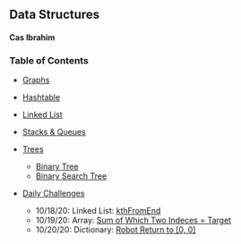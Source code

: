 ## Data Structures
#### Cas Ibrahim

### Table of Contents

* [Graphs](graph/)

* [Hashtable](hashtable/)

* [Linked List](linkedList/linked-list.js)

* [Stacks & Queues](stacksAndQueues/)

* [Trees](trees/)
  * [Binary Tree](trees/binarytree.js)
  * [Binary Search Tree]()

* [Daily Challenges](dailyChallenge/)
  * 10/18/20: Linked List: [kthFromEnd](linkedList/kthFromEnd-ll.js)
  * 10/19/20: Array: [Sum of Which Two Indeces = Target](dailyChallenge/two-sum.js)
  * 10/20/20: Dictionary: [Robot Return to [0, 0]](dailyChallenge/robot-return.js)